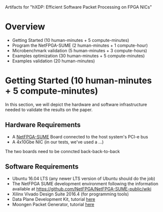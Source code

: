 Artifacts for "hXDP: Efficient Software Packet Processing on FPGA NICs"

# Overview
* Getting Started (10 human-minutes + 5 compute-minutes)
* Program the NetFPGA-SUME (2 human-minutes + 1 compute-hour)
* Microbenchmark validation (5 human-minutes + 3 compute-hours) 
* Examples optimization (30 human-minutes + 5 compute-minutes)
* Examples validation (20 human-minutes)

# Getting Started (10 human-minutes + 5 compute-minutes)
In this section, we will depict the hardware and software infrastructure needed to validate the results on the paper.

## Hardware Requirements

* A [NetFPGA-SUME](https://github.com/NetFPGA/NetFPGA-SUME-public/wiki/Getting-Started-Guide) Board connected to the host system's PCI-e bus
* A 4x10Gbe NIC (in our tests, we've used a ...)

The two boards need to be conncted back-back-to-back

## Software Requirements
* Ubuntu 16.04 LTS (any newer LTS version of Ubuntu should do the job)
* The NetFPGA SUME development environment following the information available at https://github.com/NetFPGA/NetFPGA-SUME-public/wiki
* Xilinx Vivado Design Suite 2016.4 (for programming tools)
* Data Plane Development Kit, tutorial [here](https://doc.dpdk.org/guides/linux_gsg/intro.html)
* Moongen Packet Generator, tutorial [here](https://github.com/emmericp/MoonGen)

